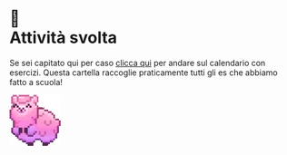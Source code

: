 # 📆 <br /> Attività svolta

Se sei capitato qui per caso [clicca qui](https://github.com/plumkewe/scuola/blob/main/Attività%20svolta/Attivita_svolta.md) per andare sul calendario con esercizi. Questa cartella raccoglie praticamente tutti gli es che abbiamo fatto a scuola!

![llama](https://github.com/plumkewe/scuola/blob/5e70559e0513e9f78ce1b2311b5939abef34639d/Altro/llama-pastel.gif)
